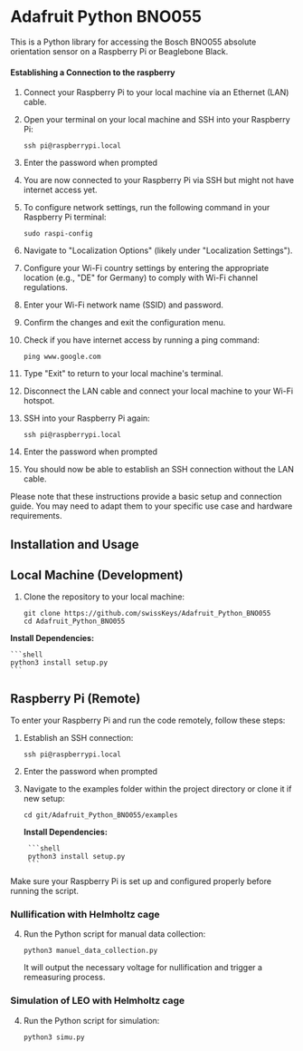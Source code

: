 # Adafruit Python BNO055

This is a Python library for accessing the Bosch BNO055 absolute orientation sensor on a Raspberry Pi or Beaglebone Black.

#### Establishing a Connection to the raspberry

1. Connect your Raspberry Pi to your local machine via an Ethernet (LAN) cable.

2. Open your terminal on your local machine and SSH into your Raspberry Pi:

    ```shell
    ssh pi@raspberrypi.local
    ```

3. Enter the password when prompted 

4. You are now connected to your Raspberry Pi via SSH but might not have internet access yet.

5. To configure network settings, run the following command in your Raspberry Pi terminal:

    ```shell
    sudo raspi-config
    ```

6. Navigate to "Localization Options" (likely under "Localization Settings").

7. Configure your Wi-Fi country settings by entering the appropriate location (e.g., "DE" for Germany) to comply with Wi-Fi channel regulations.

8. Enter your Wi-Fi network name (SSID) and password.

9. Confirm the changes and exit the configuration menu.

10. Check if you have internet access by running a ping command:

    ```shell
    ping www.google.com
    ```

11. Type "Exit" to return to your local machine's terminal.

12. Disconnect the LAN cable and connect your local machine to your Wi-Fi hotspot.

13. SSH into your Raspberry Pi again:

    ```shell
    ssh pi@raspberrypi.local
    ```

14. Enter the password when prompted

15. You should now be able to establish an SSH connection without the LAN cable.

Please note that these instructions provide a basic setup and connection guide. You may need to adapt them to your specific use case and hardware requirements.



## Installation and Usage

## Local Machine (Development)

1. Clone the repository to your local machine:

    ```shell
    git clone https://github.com/swissKeys/Adafruit_Python_BNO055
    cd Adafruit_Python_BNO055
    ```

**Install Dependencies:**

    ```shell
    python3 install setup.py
    ```

## Raspberry Pi (Remote)

To enter your Raspberry Pi and run the code remotely, follow these steps:

1. Establish an SSH connection:

    ```shell
    ssh pi@raspberrypi.local
    ```

2. Enter the password when prompted

3. Navigate to the examples folder within the project directory or clone it if new setup:

    ```shell
    cd git/Adafruit_Python_BNO055/examples
    ```
    **Install Dependencies:**

        ```shell
        python3 install setup.py
        ```

Make sure your Raspberry Pi is set up and configured properly before running the script.


### Nullification with Helmholtz cage

4. Run the Python script for manual data collection:

    ```shell
    python3 manuel_data_collection.py
    ```

    It will output the necessary voltage for nullification and trigger a remeasuring process. 






### Simulation of LEO with Helmholtz cage

4. Run the Python script for  simulation:

    ```shell
    python3 simu.py
    ```
